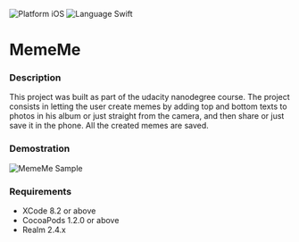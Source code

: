 ![Platform iOS](https://img.shields.io/badge/nanodegree-iOS-blue.svg) ![Language Swift](https://img.shields.io/badge/swift-3-green.svg)
# MemeMe
### Description
This project was built as part of the udacity nanodegree course. The project consists in letting the user create memes by adding top and bottom texts to photos in his album or just straight from the camera, and then share or just save it in the phone. All the created memes are saved.

### Demostration
 ![MemeMe Sample](http://res.cloudinary.com/vakr8qmj/image/upload/v1489513642/sample_memeMe_o4ck5l.gif)
 
### Requirements
- XCode 8.2 or above
- CocoaPods 1.2.0 or above
- Realm 2.4.x